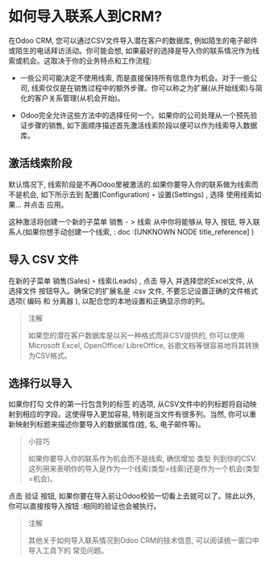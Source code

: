 # 如何导入联系人到CRM?

在Odoo CRM, 您可以通过CSV文件导入潜在客户的数据库, 例如陌生的电子邮件或陌生的电话拜访活动。你可能会想, 如果最好的选择是导入你的联系情况作为线索或机会。这取决于你的业务特点和工作流程:

* 一些公司可能决定不使用线索, 而是直接保持所有信息作为机会。对于一些公司, 线索仅仅是在销售过程中的额外步骤。你可以称之为扩展\(从开始线索\)与简化的客户关系管理\(从机会开始\)。

* Odoo完全允许这些方法中的选择任何一个。如果你的公司处理从一个预先验证步骤的销售, 如下面顺序描述首先激活线索阶段以便可以作为线索导入数据库。

## 激活线索阶段

默认情况下, 线索阶段是不再Odoo里被激活的.如果你要导入你的联系做为线索而不是机会, 如下所示去到 配置\(Configuration\) ‣ 设置\(Settings\) , 选择 使用线索如果... 并点击 应用。

这种激活将创建一个新的子菜单 销售 - &gt; 线索 从中你将能够从 导入 按钮, 导入联系人\(如果你想手动创建一个线索, : doc :\[UNKNOWN NODE title\_reference\] \)

## 导入 CSV 文件

在新的子菜单 销售\(Sales\) ‣ 线索\(Leads\) , 点击 导入 并选择您的Excel文件, 从 选择文件 按钮导入。确保它的扩展名是 .csv 文件, 不要忘记设置正确的文件格式选项\( 编码 和 分离器 \), 以配合您的本地设置和正确显示你的列。

> 注解
>
> 如果您的潜在客户数据库是以另一种格式而非CSV提供的, 你可以使用Microsoft Excel, OpenOffice/ LibreOffice, 谷歌文档等很容易地将其转换为CSV格式。

## 选择行以导入

如果你打勾 文件的第一行包含列的标签 的选项, 从CSV文件中的列标题将自动映射到相应的字段。这使得导入更加容易, 特别是当文件有很多列。当然, 你可以重新映射列标题来描述你要导入的数据属性\(姓, 名, 电子邮件等\)。

> 小技巧
>
> 如果你要导入你的联系作为机会而不是线索, 确信增加 类型 列到你的CSV.这列用来表明你的导入是作为一个线索\(类型=线索\)还是作为一个机会\(类型=机会\)。

点击 验证 按钮, 如果你要在导入前让Odoo校验一切看上去就可以了。除此以外, 你可以直接按导入按钮 :相同的验证也会被执行。

> 注解
>
> 其他关于如何导入联系情况到Odoo CRM的技术信息, 可以阅读统一窗口中导入工具下的 常见问题。




